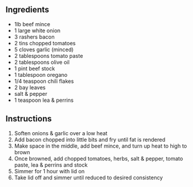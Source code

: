 ## Ingredients
* 1lb beef mince
* 1 large white onion
* 3 rashers bacon
* 2 tins chopped tomatoes
* 5 cloves garlic (minced)
* 2 tablespoons tomato paste
* 2 tablespoons olive oil
* 1 pint beef stock
* 1 tablespoon oregano
* 1/4 teaspoon chili flakes
* 2 bay leaves
* salt & pepper
* 1 teaspoon lea & perrins

## Instructions
1. Soften onions & garlic over a low heat
1. Add bacon chopped into little bits and fry until fat is rendered
1. Make space in the middle, add beef mince, and turn up heat to high to brown
1. Once browned, add chopped tomatoes, herbs, salt & pepper, tomato paste, lea & perrins and stock
1. Simmer for 1 hour with lid on
1. Take lid off and simmer until reduced to desired consistency
